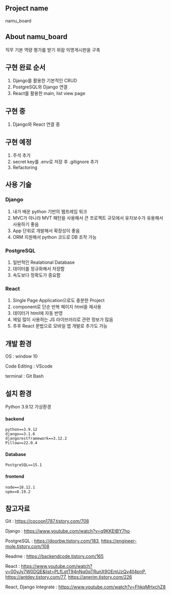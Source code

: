 ## Project name

namu_board

## About namu_board

직무 기본 역량 평가를 받기 위람 익명게시판을 구축

## 구현 완료 순서

1. Django를 활용한 기본적인 CRUD
2. PostgreSQL와 Django 연결
3. React를 활용한 main, list view page


## 구현 중

1. Django와 React 연결 중

## 구현 예정

1. 주석 추가
2. secret key를 .env로 저장 후 .gitignore 추가
3. Refactoring


## 사용 기술

### Django

1. 내가 배운 python 기반의 웹프레임 워크
2. MVC가 아니라 MVT 패턴을 사용해서 큰 프로젝트 규모에서 유지보수가 유용해서 사용하기 좋음
3. App 단위로 개발해서 확장성이 좋음
4. ORM 지원해서 python 코드로 DB 조작 가능

### PostgreSQL

1. 일반적인 Realational Database
2. 데이터를 정규화해서 저장함
3. 속도보다 정확도가 중요함

### React

1. Single Page Application으로도 충분한 Project
2. component로 단순 반복 페이지 html을 재사용
3. 데이터가 html에 자동 반영
4. 제일 많이 사용하는 JS 라이브러리로 관련 정보가 많음
5. 추후 React 문법으로 모바일 앱 개발로 추가도 가능

## 개발 환경

OS : window 10

Code Editing : VScode

terminal : Git Bash

## 설치 환경

Python 3.9.12 가상환경

#### backend

    python==3.9.12
    django==3.1.6
    djangorestframework==3.12.2
    Pillow==22.0.4

#### Database

    PostgreSQL==15.1

#### frontend

    node==18.12.1
    npm==8.19.2
    
## 참고자료

Git : https://cocoon1787.tistory.com/708

Django : https://www.youtube.com/watch?v=q9KKEtBY7ho

PostgreSQL : https://doorbw.tistory.com/183, https://engineer-mole.tistory.com/108

Readme : https://backendcode.tistory.com/165

React : https://www.youtube.com/watch?v=00yJy7W0DQE&list=PLfLgtT94nNq0qTRunX9OEmUzQv4lI4pnP, https://antdev.tistory.com/77, https://anerim.tistory.com/226

React, Django Integrate : https://www.youtube.com/watch?v=FhkqMHxchZ8

